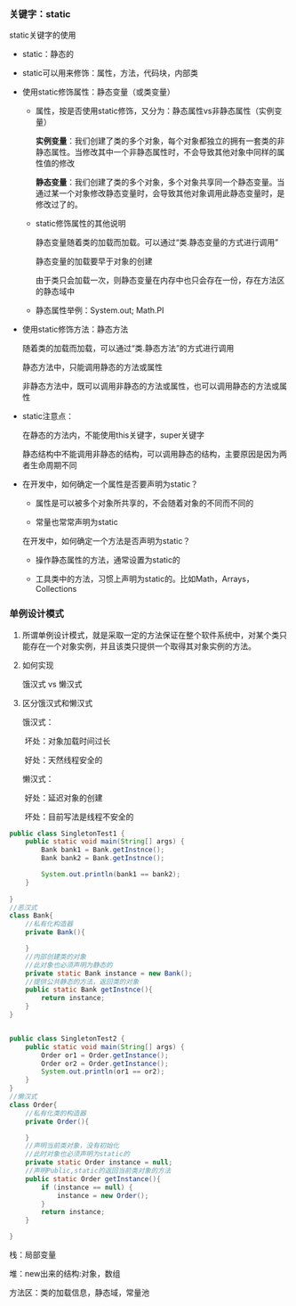 ### 关键字：static

static关键字的使用

- static：静态的

- static可以用来修饰：属性，方法，代码块，内部类

- 使用static修饰属性：静态变量（或类变量）

  - 属性，按是否使用static修饰，又分为：静态属性vs非静态属性（实例变量）

    ​	**实例变量**：我们创建了类的多个对象，每个对象都独立的拥有一套类的非静态属性。当修改其中一个非静态属性时，不会导致其他对象中同样的属性值的修改

    ​	**静态变量**：我们创建了类的多个对象，多个对象共享同一个静态变量。当通过某一个对象修改静态变量时，会导致其他对象调用此静态变量时，是修改过了的。

  - static修饰属性的其他说明

    静态变量随着类的加载而加载。可以通过“类.静态变量的方式进行调用”

    静态变量的加载要早于对象的创建

    由于类只会加载一次，则静态变量在内存中也只会存在一份，存在方法区的静态域中

  - 静态属性举例：System.out;  Math.PI

- 使用static修饰方法：静态方法

  随着类的加载而加载，可以通过“类.静态方法”的方式进行调用

  静态方法中，只能调用静态的方法或属性

  非静态方法中，既可以调用非静态的方法或属性，也可以调用静态的方法或属性

- static注意点：

  在静态的方法内，不能使用this关键字，super关键字

  静态结构中不能调用非静态的结构，可以调用静态的结构，主要原因是因为两者生命周期不同

- 在开发中，如何确定一个属性是否要声明为static？

  - 属性是可以被多个对象所共享的，不会随着对象的不同而不同的

  - 常量也常常声明为static

  在开发中，如何确定一个方法是否声明为static？

  - 操作静态属性的方法，通常设置为static的

  - 工具类中的方法，习惯上声明为static的。比如Math，Arrays，Collections

### 单例设计模式

1. 所谓单例设计模式，就是采取一定的方法保证在整个软件系统中，对某个类只能存在一个对象实例，并且该类只提供一个取得其对象实例的方法。

2. 如何实现

   饿汉式 vs 懒汉式

3. 区分饿汉式和懒汉式

   饿汉式：

   ​	坏处：对象加载时间过长

   ​	好处：天然线程安全的

   懒汉式：

   ​	好处：延迟对象的创建

   ​	坏处：目前写法是线程不安全的

```java
public class SingletonTest1 {
    public static void main(String[] args) {
        Bank bank1 = Bank.getInstnce();
        Bank bank2 = Bank.getInstnce();

        System.out.println(bank1 == bank2);
    }
    
}
//恶汉式
class Bank{
    //私有化构造器
    private Bank(){

    }
    //内部创建类的对象
    //此对象也必须声明为静态的
    private static Bank instance = new Bank();
    //提供公共静态的方法，返回类的对象
    public static Bank getInstnce(){
        return instance;
    }
}


public class SingletonTest2 {
    public static void main(String[] args) {
        Order or1 = Order.getInstance();
        Order or2 = Order.getInstance();
        System.out.println(or1 == or2);
    }
}
//懒汉式
class Order{
    //私有化类的构造器
    private Order(){

    }
    //声明当前类对象，没有初始化
    //此时对象也必须声明为static的
    private static Order instance = null;
    //声明Public,static的返回当前类对象的方法
    public static Order getInstance(){
        if (instance == null) {
            instance = new Order();
        }
        return instance;
    }

}
```





栈：局部变量

堆：new出来的结构:对象，数组

方法区：类的加载信息，静态域，常量池